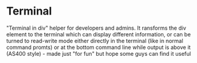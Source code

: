 # Terminal

"Terminal in div" helper for developers and admins.
It ransforms the div element to the terminal which can display different information, or can be turned to read-write mode either directly in the terminal (like in normal command promts) or at the bottom command line while output is above it (AS400 style) - made just "for fun" but hope some guys can find it useful
